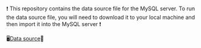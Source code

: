 ❗ This repository contains the data source file for the MySQL server. To run the data source file, you will need to download it to your local machine and then import it into the MySQL server ❗

🖥️[Data source](https://github.com/Kristjan303/voco-liikumine/files/13860451/message.txt)📜
